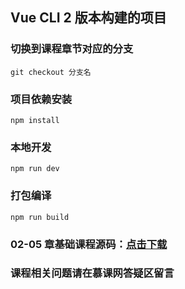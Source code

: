 ## Vue CLI 2 版本构建的项目

### 切换到课程章节对应的分支
```
git checkout 分支名
```

### 项目依赖安装
```
npm install
```

### 本地开发
```
npm run dev
```

### 打包编译
```
npm run build
```

### 02-05 章基础课程源码：[点击下载](http://www.dell-lee.com/vue-source-code.zip)

### 课程相关问题请在慕课网答疑区留言